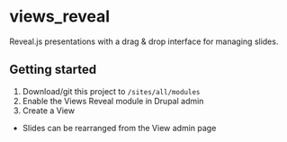 # views_reveal

Reveal.js presentations with a drag &amp; drop interface for managing slides.

## Getting started

1. Download/git this project to `/sites/all/modules`
2. Enable the Views Reveal module in Drupal admin
3. Create a View 
  - Slides can be rearranged from the View admin page
 
